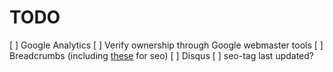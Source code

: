 # TODO

[ ] Google Analytics
[ ] Verify ownership through Google webmaster tools
[ ] Breadcrumbs (including [these](https://developers.google.com/search/docs/data-types/breadcrumb) for seo)
[ ] Disqus
[ ] seo-tag last updated?